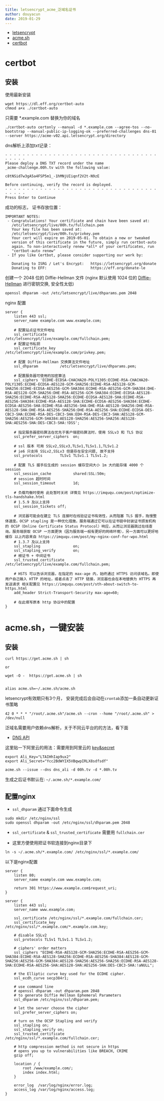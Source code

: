 ```yaml
---
title: letsencrypt_acme_泛域名证书
author: douyacun
date: 2019-01-29
---
```


- [letsencrypt](https://letsencrypt.org/docs/client-options/)
- [acme.sh](https://github.com/Neilpang/acme.sh)
- [certbot](https://certbot.eff.org/)

# certbot

## 安装

使用最新安装
```
wget https://dl.eff.org/certbot-auto
chmod a+x ./certbot-auto
```


只需要 *.example.com 替换为你的域名
```
./certbot-auto certonly --manual -d *.example.com --agree-tos --no-bootstrap --manual-public-ip-logging-ok --preferred-challenges dns-01 --server https://acme-v02.api.letsencrypt.org/directory
```

dns解析上添加txt记录：
```
- - - - - - - - - - - - - - - - - - - - - - - - - - - - - - - - - - - - - - - -
Please deploy a DNS TXT record under the name
_acme-challenge.00h.tv with the following value:

c8tNSid7w3gA5a4FSP5m1_-1hMNjUIiqnf2V2t-N9zE

Before continuing, verify the record is deployed.
- - - - - - - - - - - - - - - - - - - - - - - - - - - - - - - - - - - - - - - -
Press Enter to Continue
```

成功的标志， 证书存放位置：
```
IMPORTANT NOTES:
 - Congratulations! Your certificate and chain have been saved at:
   /etc/letsencrypt/live/00h.tv/fullchain.pem
   Your key file has been saved at:
   /etc/letsencrypt/live/00h.tv/privkey.pem
   Your cert will expire on 2019-05-01. To obtain a new or tweaked
   version of this certificate in the future, simply run certbot-auto
   again. To non-interactively renew *all* of your certificates, run
   "certbot-auto renew"
 - If you like Certbot, please consider supporting our work by:

   Donating to ISRG / Let's Encrypt:   https://letsencrypt.org/donate
   Donating to EFF:                    https://eff.org/donate-le
```

创建一个 2048 位的 Diffie-Hellman 文件
(nginx 默认使用 1024 位的 [Diffie–Hellman](https://zh.wikipedia.org/wiki/%E8%BF%AA%E8%8F%B2-%E8%B5%AB%E7%88%BE%E6%9B%BC%E5%AF%86%E9%91%B0%E4%BA%A4%E6%8F%9B) 进行密钥交换, 安全性太低)
```
openssl dhparam -out /etc/letsencrypt/live/dhparams.pem 2048
```

nginx 配置
```
server {
    listen 443 ssl;
    server_name example.com www.example.com;
    
    # 配置站点证书文件地址
    ssl_certificate      /etc/letsencrypt/live/example.com/fullchain.pem;
    # 配置证书私钥
    ssl_certificate_key  /etc/letsencrypt/live/example.com/privkey.pem;
    
    # 配置 Diffie-Hellman 交换算法文件地址
    ssl_dhparam          /etc/letsencrypt/live/dhparams.pem;
    
    # 配置服务器可使用的加密算法
    ssl_ciphers 'ECDHE-ECDSA-CHACHA20-POLY1305:ECDHE-RSA-CHACHA20-POLY1305:ECDHE-ECDSA-AES128-GCM-SHA256:ECDHE-RSA-AES128-GCM-SHA256:ECDHE-ECDSA-AES256-GCM-SHA384:ECDHE-RSA-AES256-GCM-SHA384:DHE-RSA-AES128-GCM-SHA256:DHE-RSA-AES256-GCM-SHA384:ECDHE-ECDSA-AES128-SHA256:ECDHE-RSA-AES128-SHA256:ECDHE-ECDSA-AES128-SHA:ECDHE-RSA-AES256-SHA384:ECDHE-RSA-AES128-SHA:ECDHE-ECDSA-AES256-SHA384:ECDHE-ECDSA-AES256-SHA:ECDHE-RSA-AES256-SHA:DHE-RSA-AES128-SHA256:DHE-RSA-AES128-SHA:DHE-RSA-AES256-SHA256:DHE-RSA-AES256-SHA:ECDHE-ECDSA-DES-CBC3-SHA:ECDHE-RSA-DES-CBC3-SHA:EDH-RSA-DES-CBC3-SHA:AES128-GCM-SHA256:AES256-GCM-SHA384:AES128-SHA256:AES256-SHA256:AES128-SHA:AES256-SHA:DES-CBC3-SHA:!DSS';

    # 指定服务器密码算法在优先于客户端密码算法时，使用 SSLv3 和 TLS 协议
    ssl_prefer_server_ciphers  on;
    
    # ssl 版本 可用 SSLv2,SSLv3,TLSv1,TLSv1.1,TLSv1.2 
    # ie6 只支持 SSLv2,SSLv3 但是存在安全问题, 故不支持
    ssl_protocols        TLSv1 TLSv1.1 TLSv1.2;
    
    # 配置 TLS 握手后生成的 session 缓存空间大小 1m 大约能存储 4000 个 session
    ssl_session_cache          shared:SSL:50m;
    # session 超时时间
    ssl_session_timeout        1d;
    
    # 负载均衡时使用 此处暂时关闭 详情见 https://imququ.com/post/optimize-tls-handshake.html 
    # 1.5.9 及以上支持
    ssl_session_tickets off;
    
    # 浏览器可能会在建立 TLS 连接时在线验证证书有效性，从而阻塞 TLS 握手，拖慢整体速度。OCSP stapling 是一种优化措施，服务端通过它可以在证书链中封装证书颁发机构的 OCSP（Online Certificate Status Protocol）响应，从而让浏览器跳过在线查询。服务端获取 OCSP 一方面更快（因为服务端一般有更好的网络环境），另一方面可以更好地缓存 以上内容来自 https://imququ.com/post/my-nginx-conf-for-wpo.html
    # 1.3.7 及以上支持
    ssl_stapling               on;
    ssl_stapling_verify        on;
    # 根证书 + 中间证书
    ssl_trusted_certificate    /etc/letsencrypt/live/example.com/fullchain.pem;
    
    # HSTS 可以告诉浏览器，在指定的 max-age 内，始终通过 HTTPS 访问该域名。即使用户自己输入 HTTP 的地址，或者点击了 HTTP 链接，浏览器也会在本地替换为 HTTPS 再发送请求 相关配置见 https://imququ.com/post/sth-about-switch-to-https.html
    add_header Strict-Transport-Security max-age=60;
    
    # 在此填写原本 http 协议中的配置
}
```



# acme.sh，一键安装

## 安装 

```
curl https://get.acme.sh | sh

or

wget -O -  https://get.acme.sh | sh


alias acme.sh=~/.acme.sh/acme.sh

```

letsencrypt有效期只有3个月， 安装完成后会自动在`crontab`添加一条自动更新证书策略
```
42 0 * * * "/root/.acme.sh"/acme.sh --cron --home "/root/.acme.sh" > /dev/null
```

泛域名需要用户依赖dns解析，关于不同云平台的的方法，看下面
- [DNS API](https://github.com/Neilpang/acme.sh/blob/master/dnsapi/README.md)

这里贴一下阿里云的用法：需要用到阿里云的 [key&secret](https://link.juejin.im/?target=https%3A%2F%2Fak-console.aliyun.com%2F%23%2Faccesskey)
```
export Ali_Key="LTAIHhIap9ux2"
export Ali_Secret="Ycc2BdWYIX5VBqwpIRLX8sdfsdf"

acme.sh --issue --dns dns_ali -d 00h.tv -d *.00h.tv
```

生成之后证书默认在: `~/.acme.sh/*.example.com/`


##  配置nginx

- `ssl_dhparam` 通过下面命令生成
```
sudo mkdir /etc/nginx/ssl
sudo openssl dhparam -out /etc/nginx/ssl/dhparam.pem 2048
```
- `ssl_certificate` & `ssl_trusted_certificate` 需要用 `fullchain.cer`

- 这里方便使用把证书软连接到nginx目录下
```
ln -s ~/.acme.sh/*.example.com/ /etc/nginx/ssl/*.example.com/
```

以下是nginx配置
```
server {
    listen 80;
    server_name example.com www.example.com;

    return 301 https://www.example.com$request_uri;
}

server {
    listen 443 ssl;
    server_name www.example.com;

    ssl_certificate /etc/nginx/ssl/*.example.com/fullchain.cer;
    ssl_certificate_key /etc/nginx/ssl/*.example.com/*.example.com.key;

    # disable SSLv2
    ssl_protocols TLSv1 TLSv1.1 TLSv1.2;

    # ciphers' order matters
    ssl_ciphers "ECDHE-RSA-AES128-GCM-SHA256:ECDHE-RSA-AES256-GCM-SHA384:ECDHE-RSA-AES128-SHA256:ECDHE-RSA-AES256-SHA384:AES128-GCM-SHA256:AES256-GCM-SHA384:AES128-SHA256:AES256-SHA256:ECDHE-RSA-AES128-SHA:ECDHE-RSA-AES256-SHA:AES128-SHA:AES256-SHA:DES-CBC3-SHA:!aNULL";

    # the Elliptic curve key used for the ECDHE cipher.
    ssl_ecdh_curve secp384r1;

    # use command line
    # openssl dhparam -out dhparam.pem 2048
    # to generate Diffie Hellman Ephemeral Parameters
    ssl_dhparam /etc/nginx/ssl/dhparam.pem;

    # let the server choose the cipher
    ssl_prefer_server_ciphers on;

    # turn on the OCSP Stapling and verify
    ssl_stapling on;
    ssl_stapling_verify on;
    ssl_trusted_certificate /etc/nginx/ssl/*.example.com/fullchain.cer;

    # http compression method is not secure in https
    # opens you up to vulnerabilities like BREACH, CRIME
    gzip off;

    location / {
        root /www/example.com/;
        index index.html;
    }

    error_log  /var/log/nginx/error.log;
    access_log /var/log/nginx/access.log;
}
```
